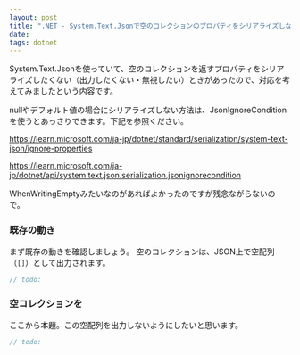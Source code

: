 ```yaml
---
layout: post
title: ".NET - System.Text.Jsonで空のコレクションのプロパティをシリアライズしない"
date: 
tags: dotnet
---
```


System.Text.Jsonを使っていて、空のコレクションを返すプロパティをシリアライズしたくない（出力したくない・無視したい）ときがあったので、対応を考えてみましたという内容です。

nullやデフォルト値の場合にシリアライズしない方法は、JsonIgnoreConditionを使うとあっさりできます。下記を参照ください。

https://learn.microsoft.com/ja-jp/dotnet/standard/serialization/system-text-json/ignore-properties

https://learn.microsoft.com/ja-jp/dotnet/api/system.text.json.serialization.jsonignorecondition

WhenWritingEmptyみたいなのがあればよかったのですが残念ながらないので。

### 既存の動き

まず既存の動きを確認しましょう。
空のコレクションは、JSON上で空配列（`[]`）として出力されます。

```csharp
// todo:
```

### 空コレクションを

ここから本題。この空配列を出力しないようにしたいと思います。

```csharp
// todo:
```

